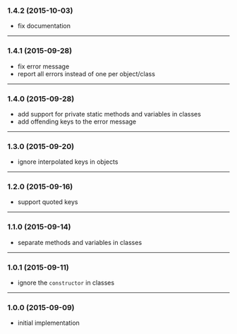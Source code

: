 ### 1.4.2 (2015-10-03)

* fix documentation

---
### 1.4.1 (2015-09-28)

* fix error message
* report all errors instead of one per object/class

---
### 1.4.0 (2015-09-28)

* add support for private static methods and variables in classes
* add offending keys to the error message

---
### 1.3.0 (2015-09-20)

* ignore interpolated keys in objects

---
### 1.2.0 (2015-09-16)

* support quoted keys

---
### 1.1.0 (2015-09-14)

* separate methods and variables in classes

---
### 1.0.1 (2015-09-11)

* ignore the `constructor` in classes

---
### 1.0.0 (2015-09-09)

* initial implementation
